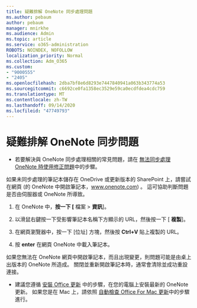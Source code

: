 ```yaml
---
title: 疑難排解 OneNote 同步處理問題
ms.author: pebaum
author: pebaum
manager: mnirkhe
ms.audience: Admin
ms.topic: article
ms.service: o365-administration
ROBOTS: NOINDEX, NOFOLLOW
localization_priority: Normal
ms.collection: Adm_O365
ms.custom:
- "9000555"
- "2405"
ms.openlocfilehash: 2dba7bf8e6d8293e7447840941a063b343774a53
ms.sourcegitcommit: c6692ce0fa1358ec3529e59ca0ecdfdea4cdc759
ms.translationtype: MT
ms.contentlocale: zh-TW
ms.lasthandoff: 09/14/2020
ms.locfileid: "47749793"
---
```

# <a name="troubleshoot-onenote-sync-issues"></a>疑難排解 OneNote 同步問題

* 若要解決與 OneNote 同步處理相關的常見問題，請在 [無法同步處理 OneNote 時使用修正問題](https://support.office.com/article/Fix-issues-when-you-can-t-sync-OneNote-299495ef-66d1-448f-90c1-b785a6968d45)中的步驟。

如果未同步處理的筆記本儲存在 OneDrive 或更新版本的 SharePoint 上，請嘗試在網頁 (的 OneNote 中開啟筆記本，www.onenote.com) 。 這可協助判斷問題是否由伺服器或 OneNote 所導致。

1. 在 OneNote 中，**按一下 [** 檔案  >  **資訊**]。

2. 以滑鼠右鍵按一下受影響筆記本名稱下方顯示的 URL，然後按一下 [ **複製**]。

3. 在網頁瀏覽器中，按一下 [位址] 方塊，然後按 **Ctrl+V** 貼上複製的 URL。

4. 按 **enter** 在網頁 OneNote 中載入筆記本。

如果您無法在 OneNote 網頁中開啟筆記本，而且出現變更，則問題可能是由桌上出版本的 OneNote 所造成。 關閉並重新開啟筆記本時，通常會清除並成功重設連接。

* 建議您遵循 [安裝 Office 更新](https://support.office.com/article/Install-Office-updates-2ab296f3-7f03-43a2-8e50-46de917611c5) 中的步驟，在您的電腦上安裝最新的 OneNote 更新。 如果您是在 Mac 上，請依照 [自動檢查 Office For Mac 更新](https://support.office.com/article/update-office-for-mac-automatically-bfd1e497-c24d-4754-92ab-910a4074d7c1)中的步驟進行。